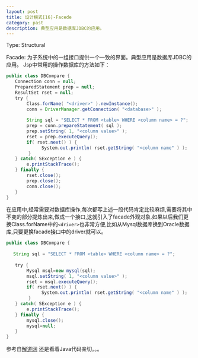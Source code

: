 ```yaml
---
layout: post
title: 设计模式[16]-Facede
category: past
description: 典型应用是数据库JDBC的应用。
---
```


Type: Structural

Facade: 为子系统中的一组接口提供一个一致的界面。典型应用是数据库JDBC的应用。
Jsp中常用的操作数据库的方法如下：

```java
public class DBCompare {  
　　Connection conn = null;  
　　PreparedStatement prep = null;  
　　ResultSet rset = null;   
　　try {  
　　 　　Class.forName( "<driver>" ).newInstance();  
　　　　 conn = DriverManager.getConnection( "<database>" );  
　　　　  
　　　　 String sql = "SELECT * FROM <table> WHERE <column name> = ?";  
　　　　 prep = conn.prepareStatement( sql );  
　　　　 prep.setString( 1, "<column value>" );  
　　　　 rset = prep.executeQuery();  
　　　　 if( rset.next() ) {  
　　　　　　　　System.out.println( rset.getString( "<column name" ) );  
　　　　　}  
　　} catch( SException e ) {  
　　　　 e.printStackTrace();  
　　} finally {  
　　　　 rset.close();  
　　　　 prep.close();  
　　　　 conn.close();  
　　}  
} 
```

在应用中,经常需要对数据库操作,每次都写上述一段代码肯定比较麻烦,需要将其中不变的部分提炼出来,做成一个接口,这就引入了facade外观对象.如果以后我们更换Class.forName中的`<driver>`也非常方便,比如从Mysql数据库换到Oracle数据库,只要更换facade接口中的driver就可以。

```java
public class DBCompare {  
  
　 String sql = "SELECT * FROM <table> WHERE <column name> = ?";　　  
  
　　try {  
　　 　　Mysql msql=new mysql(sql);  
　　　　 msql.setString( 1, "<column value>" );  
　　　　 rset = msql.executeQuery();  
　　　　 if( rset.next() ) {  
　　　　　　　　System.out.println( rset.getString( "<column name" ) );  
　　　　　}  
　　} catch( SException e ) {  
　　　　 e.printStackTrace();  
　　} finally {  
　　　　 mysql.close();  
　　　　 mysql=null;  
　　}  
}
```

参考自[解道网](http://www.jdon.com/designpatterns/designpattern_Facade.htm)
还是看着Java代码亲切。。。
